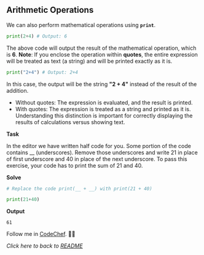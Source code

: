 ## Arithmetic Operations
 
We can also perform mathematical operations using **`print`**.

```python
print(2+4) # Output: 6
```

The above code will output the result of the mathematical operation, which is **6**.
**Note**: If you enclose the operation within **quotes**, the entire expression will be treated as text (a string) and will be printed exactly as it is.

```python
print("2+4") # Output: 2+4
```

In this case, the output will be the string **"2 + 4"** instead of the result of the addition.
- Without quotes: The expression is evaluated, and the result is printed.
- With quotes: The expression is treated as a string and printed as it is.
Understanding this distinction is important for correctly displaying the results of calculations versus showing text.

**Task**

In the editor we have written half code for you. Some portion of the code contains __ (underscores). Remove those underscores and write 21 in place of first underscore and 40 in place of the next underscore.
To pass this exercise, your code has to print the sum of 21 and 40.

**Solve**

```python
# Replace the code print(__ + __) with print(21 + 40)

print(21+40)
```

**Output**

`61`

Follow me in [CodeChef](https://www.codechef.com/users/tower_boat_88). :cook:

_Click here to back to [README](/README.md)_


